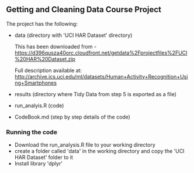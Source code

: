 ## Getting and Cleaning Data Course Project

The project has the following:
 - data (directory with 'UCI HAR Dataset' directory)
 
   This has been downloaded from - https://d396qusza40orc.cloudfront.net/getdata%2Fprojectfiles%2FUCI%20HAR%20Dataset.zip
   
   Full description available at: http://archive.ics.uci.edu/ml/datasets/Human+Activity+Recognition+Using+Smartphones
   
 - results (directory where Tidy Data from step 5 is exported as a file)
 - run_analyis.R (code)
 - CodeBook.md (step by step details of the code)
 
 
 ### Running the code
 - Download the run_analysis.R file to your working directory
 - create a folder called 'data' in the working directory and copy the 'UCI HAR Dataset' folder to it
 - Install library 'dplyr'

